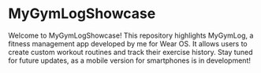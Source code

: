 # MyGymLogShowcase
Welcome to MyGymLogShowcase! This repository highlights MyGymLog, a fitness management app developed by me for Wear OS. It allows users to create custom workout routines and track their exercise history. Stay tuned for future updates, as a mobile version for smartphones is in development!
